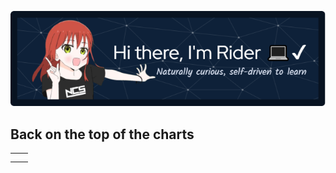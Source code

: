 
![Header](https://github.com/RiyanPC/RiyanPC/blob/main/resources/github-header-image.png)


<h2> Back on the top of the charts </h2>
<table>
  <tr>
    <th> <!----> </th>
    <th> <!----> </th>
  </tr>
  <tr>
    <td> <!----> </td>
    <td> <!----> </td>
  </tr>
</table>
